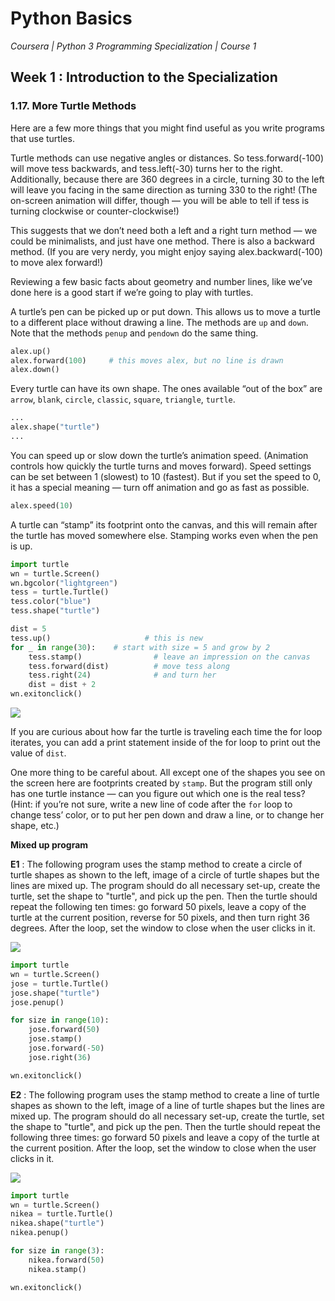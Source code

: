 # Python Basics
*Coursera | Python 3 Programming Specialization | Course 1*

## Week 1 : Introduction to the Specialization
### 1.17. More Turtle Methods

Here are a few more things that you might find useful as you write programs that use turtles.

Turtle methods can use negative angles or distances. So tess.forward(-100) will move tess backwards, and tess.left(-30) turns her to the right. Additionally, because there are 360 degrees in a circle, turning 30 to the left will leave you facing in the same direction as turning 330 to the right! (The on-screen animation will differ, though — you will be able to tell if tess is turning clockwise or counter-clockwise!)

This suggests that we don’t need both a left and a right turn method — we could be minimalists, and just have one method. There is also a backward method. (If you are very nerdy, you might enjoy saying alex.backward(-100) to move alex forward!)

Reviewing a few basic facts about geometry and number lines, like we’ve done here is a good start if we’re going to play with turtles.

A turtle’s pen can be picked up or put down. This allows us to move a turtle to a different place without drawing a line. The methods are `up` and `down`. Note that the methods `penup` and `pendown` do the same thing.

```python
alex.up()
alex.forward(100)     # this moves alex, but no line is drawn
alex.down()
```

Every turtle can have its own shape. The ones available “out of the box” are `arrow`, `blank`, `circle`, `classic`, `square`, `triangle`, `turtle`.

```python
...
alex.shape("turtle")
...
```

You can speed up or slow down the turtle’s animation speed. (Animation controls how quickly the turtle turns and moves forward). Speed settings can be set between 1 (slowest) to 10 (fastest). But if you set the speed to 0, it has a special meaning — turn off animation and go as fast as possible.

```python
alex.speed(10)
```

A turtle can “stamp” its footprint onto the canvas, and this will remain after the turtle has moved somewhere else. Stamping works even when the pen is up.


```python
import turtle
wn = turtle.Screen()
wn.bgcolor("lightgreen")
tess = turtle.Turtle()
tess.color("blue")
tess.shape("turtle")

dist = 5
tess.up()                     # this is new
for _ in range(30):    # start with size = 5 and grow by 2
    tess.stamp()                # leave an impression on the canvas
    tess.forward(dist)          # move tess along
    tess.right(24)              # and turn her
    dist = dist + 2
wn.exitonclick()
```

![](https://media.giphy.com/media/H47RYWmB0yogcUiKT6/giphy.gif)

If you are curious about how far the turtle is traveling each time the for loop iterates, you can add a print statement inside of the for loop to print out the value of `dist`.

One more thing to be careful about. All except one of the shapes you see on the screen here are footprints created by `stamp`. But the program still only has one turtle instance — can you figure out which one is the real tess? (Hint: if you’re not sure, write a new line of code after the `for` loop to change tess’ color, or to put her pen down and draw a line, or to change her shape, etc.)

**Mixed up program**

**E1** : The following program uses the stamp method to create a circle of turtle shapes as shown to the left, image of a circle of turtle shapes but the lines are mixed up. The program should do all necessary set-up, create the turtle, set the shape to "turtle", and pick up the pen. Then the turtle should repeat the following ten times: go forward 50 pixels, leave a copy of the turtle at the current position, reverse for 50 pixels, and then turn right 36 degrees. After the loop, set the window to close when the user clicks in it.

![](https://fopp.umsi.education/runestone/static/fopp/_static/TurtleCircle.png)

```python
import turtle
wn = turtle.Screen()
jose = turtle.Turtle()
jose.shape("turtle")
jose.penup()

for size in range(10):
	jose.forward(50)
	jose.stamp()
	jose.forward(-50)
	jose.right(36)

wn.exitonclick()
```

**E2** : The following program uses the stamp method to create a line of turtle shapes as shown to the left, image of a line of turtle shapes but the lines are mixed up. The program should do all necessary set-up, create the turtle, set the shape to "turtle", and pick up the pen. Then the turtle should repeat the following three times: go forward 50 pixels and leave a copy of the turtle at the current position. After the loop, set the window to close when the user clicks in it.

![](https://fopp.umsi.education/runestone/static/fopp/_static/Turtle3Stamp.png)

```python
import turtle
wn = turtle.Screen()
nikea = turtle.Turtle()
nikea.shape("turtle")
nikea.penup()

for size in range(3):
	nikea.forward(50)
	nikea.stamp()

wn.exitonclick()
```
